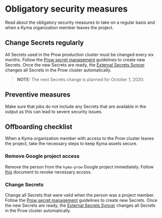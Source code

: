 # Obligatory security measures

Read about the obligatory security measures to take on a regular basis and when a Kyma organization member leaves the project.

## Change Secrets regularly

All Secrets used in the Prow production cluster must be changed every six months. Follow the [Prow secret management](./prow-secrets-management.md) guidelines to create new Secrets. Once the new Secrets are ready, the [External Secrets Syncer](../../prow/cluster/resources/external-secrets/README.md) changes all Secrets in the Prow cluster automatically.

>**NOTE:** The next Secrets change is planned for October 1, 2020.

## Preventive measures

Make sure that jobs do not include any Secrets that are available in the output as this can lead to severe security issues.

## Offboarding checklist

When a Kyma organization member with access to the Prow cluster leaves the project, take the necessary steps to keep Kyma assets secure.

### Remove Google project access

Remove the person from the `kyma-prow` Google project immediately. Follow [this](https://cloud.google.com/iam/docs/granting-changing-revoking-access) document to revoke necessary access.

### Change Secrets

Change all Secrets that were valid when the person was a project member. Follow the [Prow secret management](./prow-secrets-management.md) guidelines to create new Secrets. Once the new Secrets are ready, the [External Secrets Syncer](../../prow/cluster/resources/external-secrets/README.md) changes all Secrets in the Prow cluster automatically.
